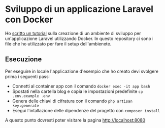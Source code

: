 # Sviluppo di un applicazione Laravel con Docker
Ho [scritto un tutorial](https://didatticamillu.blogspot.com/2018/02/sviluppo-laravel-docker.html) sulla creazione di un ambiente di sviluppo per un'applicazione Laravel utilizzando Docker.
In questo repository ci sono i file che ho utilizzato per fare il setup dell'ambienete.

## Esecuzione
Per eseguire in locale l'applicazione d'esempio che ho creato devi svolgere prima i seguenti passi
- Connetti al container app con il comando `docker exec -it app bash`
- Spostati nella cartella blog e copia le impostazioni predefinite `cp .env.example .env`
- Genera delle chiavi di cifratura con il comando `php artisan key:generate`
- Esegui l'intallazione delle dipendenze del progetto con `composer install`

A questo punto dovresti poter visitare la pagina [http://localhost:8080](http://localhost:8080)

